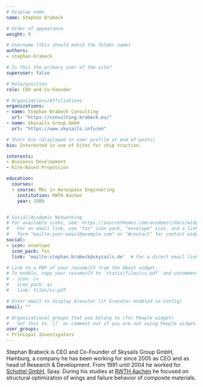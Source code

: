 ```yaml
---
# Display name
name: Stephan Brabeck

# Order of appearance
weight: 9

# Username (this should match the folder name)
authors:
- stephan-brabeck

# Is this the primary user of the site?
superuser: false

# Role/position
role: CEO and Co-Founder

# Organizations/Affiliations
organizations:
- name: Stephan Brabeck Consulting
  url: "https://consulting.brabeck.eu/"
- name: Skysails Group GmbH
  url: "https://www.skysails.info/en"

# Short bio (displayed in user profile at end of posts)
bio: Interested in use of kites for ship traction.

interests:
- Business Development
- Kite-Based Propulsion

education:
  courses:
  - course: MSc in Aerospace Engineering
    institution: RWTH Aachen
    year: 1989


# Social/Academic Networking
# For available icons, see: https://sourcethemes.com/academic/docs/widgets/#icons
#   For an email link, use "fas" icon pack, "envelope" icon, and a link in the
#   form "mailto:your-email@example.com" or "#contact" for contact widget.
social:
- icon: envelope
  icon_pack: fas
  link: 'mailto:stephan.brabeck@skysails.de'  # For a direct email link, use "mailto:test@example.org".

# Link to a PDF of your resume/CV from the About widget.
# To enable, copy your resume/CV to `static/files/cv.pdf` and uncomment the lines below.  
# - icon: cv
#   icon_pack: ai
#   link: files/cv.pdf

# Enter email to display Gravatar (if Gravatar enabled in Config)
email: ""

# Organizational groups that you belong to (for People widget)
#   Set this to `[]` or comment out if you are not using People widget.  
user_groups:
- Principal Investigators
---
```


Stephan Brabeck is CEO and Co-Founder of Skysails Group GmbH, Hamburg, a company he has been working for since 2005 as CEO and as head of Research & Development. From 1991 until 2004 he worked for [Schottel GmbH](https://www.schottel.de), Spay. During his studies at [RWTH Aachen](https://www.rwth-aachen.de/) he focused on structural optimization of wings and failure behavior of composite materials.
